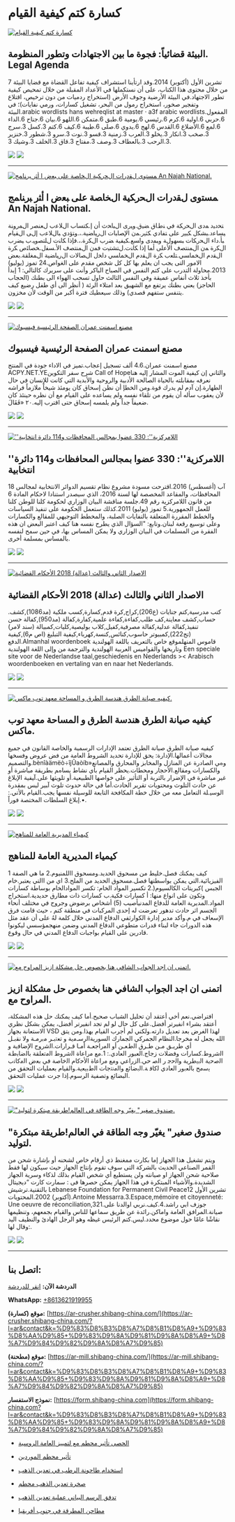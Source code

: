 # كسارة كتم كيفية القيام

<a href="https://swt.shibang-china.com/?l=ar&img&k=%D9%83%D8%B3%D8%A7%D8%B1%D8%A9+%D9%83%D8%AA%D9%85+%D9%83%D9%8A%D9%81%D9%8A%D8%A9+%D8%A7%D9%84%D9%82%D9%8A%D8%A7%D9%85" target="_blank">![كسارة كتم كيفية القيام](http://static.shibang-china.com/all-800x300/1511.jpg)</a>

## البيئة قضائياً: فجوة ما بين الاجتهادات وتطور المنظومة. Legal Agenda
7 تشرين الأول (أكتوبر) 2014.وقد ارتأينا استشراف كيفية تفاعل القضاة مع قضايا البيئة من خلال محتوى هذا الكتاب، على أن نستكملها في الأعداد المقبلة من خلال تمحيص كيفية تطور الاجتهاد.في البيئة الأرضية وجوف الأرض (استخراج ردميات من دون ترخيص، اقتلاع وتفجير صخور، استخراج رمول من البحر، تشغيل كسارات، ورمي نفايات)؛ في البيئة.arabic wordlists hans wehreqlist at master · a3f arabic wordlists.المفعول 6.حربي 6.اولية 6.كرم 6.رئيسي 6.يومية 6.طبق 6.متمكن 6.اللھو 6.بيان 6.جناح 6.الداء 6.لمع 6.الأضلاع 6.القدس 6.لھج 6.يدوي 6.صلى 6.طيبة 6.كيف 6.كتم 3.كسل 3.سرج 3.صخب 3.انكار 3.يخلو 3.العرب 3.زمنية 3.قسو 3.نوت 3.سرو 3.شطور 3.خنزير 3.الرحب 3.بالعطاف 3.وصف 3.مفتاح 3.قاق 3.الخلف 3.وشيك 3.


<a href="https://whatsapp.shibangsoft.com/WhatsApp.php" target="_blank" title="WhatsApp">![](http://static.shibang-china.com/icon/whatsapp.png)</a> <a href="https://swt.shibang-china.com/?l=ar&icon&k=%D9%83%D8%B3%D8%A7%D8%B1%D8%A9+%D9%83%D8%AA%D9%85+%D9%83%D9%8A%D9%81%D9%8A%D8%A9+%D8%A7%D9%84%D9%82%D9%8A%D8%A7%D9%85" target="_blank">![](http://static.shibang-china.com/icon/chat-ar.png)</a>

---

<a href="https://swt.shibang-china.com/?l=ar&img&k=%D9%83%D8%B3%D8%A7%D8%B1%D8%A9+%D9%83%D8%AA%D9%85+%D9%83%D9%8A%D9%81%D9%8A%D8%A9+%D8%A7%D9%84%D9%82%D9%8A%D8%A7%D9%85" target="_blank">![ﻤﺴﺘﻭﻯ ﻝﻘﺩﺭﺍﺕ ﺍﻝﺤﺭﻜﻴﺔ ﺍﻝﺨﺎﺼﺔ ﻋﻠﻰ ﺒﻌﺽ ﺍ ﺃﺜﺭ ﺒﺭﻨﺎﻤﺞ An Najah National.](http://static.shibang-china.com/all-800x300/450.jpg)</a>

## ﻤﺴﺘﻭﻯ ﻝﻘﺩﺭﺍﺕ ﺍﻝﺤﺭﻜﻴﺔ ﺍﻝﺨﺎﺼﺔ ﻋﻠﻰ ﺒﻌﺽ ﺍ ﺃﺜﺭ ﺒﺭﻨﺎﻤﺞ An Najah National.
ﺘﺤﺩﻴﺩ ﻤﺩﻯ ﺍﻝﺤﺭﻜﺔ ﻓﻲ ﻨﻁﺎﻕ ﻀﻴﻕ.ﻭﻴﺭﻯ ﺍﻝﺒﺎﺤﺙ ﺃﻥ ﺇ.ﻜﺘﺴﺎﺏ ﺍﻝﻼﻋﺏ ﻝﻌﻨﺼﺭ ﺍﻝﻤﺭﻭﻨﺔ ﻴﺴﺎﻋﺩ.ﺒﺸﻜل ﻜﺒﻴﺭ ﻋﻠﻰ ﺘﻔﺎﺩﻱ ﻜﺜﻴﺭ.ﻤﻥ ﺍﻹﺼﺎﺒﺎﺕ ﺍﻝﺭﻴﺎﻀﻴﺔ.،.ﻭﺘﺅﺩﻱ ﺒﺎﻝﻼﻋﺏ ﺇﻝﻰ ﺍﻝﻘﻴﺎﻡ ﺒﺄ.ﺩﺍﺀ ﺍﻝﺤﺭﻜﺎﺕ ﺒﺴﻬﻭﻝﺔ ﻭﺒﻤﺩﻯ ﻭﺍﺴﻊ.ﻜﻴﻔﻴﺔ ﻀﺭﺏ ﺍﻝﻜﺭﺓ.،.ﻓﺈﺫﺍ ﻜﺎﻨﺕ ﻝﻠﺘﺼﻭﻴ.ﺏ ﻴﻀﺭﺏ ﺍﻝﻜﺭﺓ ﻤﻥ ﺍﻝﻤﻨﺘﺼﻑ ﺍﻷﻋﻠﻰ ﺃﻤﺎ ﺇﺫﺍ ﻜﺎﻨﺕ.ﻝﺘﺸﺘﻴﺕ ﻓﻤﻥ ﺍﻝﻤﻨﺘﺼﻑ ﺍﻷ.ﺴﻔل.ﺨﺼﺎﺌﺹ ﻜﺭﺓ ﺍﻝﻘﺩﻡ ﺍﻝﺨﻤﺎﺴﻲ.ﺘﻠﻌﺏ ﻜﺭﺓ ﺍﻝﻘﺩﻡ ﺍﻝﺨﻤﺎﺴﻲ ﺩﺍﺨل ﺍﻝﺼﺎﻻﺕ ﺍﻝﺭﻴﺎﻀﻴﺔ ﺍﻝﻤﻐﻠﻘﺔ.بعض الامور التى يجب ان يعلم بها كل كل شخص مقدم على الغواص.24 تموز (يوليو) 2013.محاولة التدرب على كتم النفس في الصباح الباكر وأنت على سريرك كالتالي: 1 إبدأ بأخذ ثلاث أنفاس عميقة وفي النفس الثالث حاول تسحب الهواء الى بطنك (الحجاب الحاجز) يعني بطنك يرتفع مع الشهيق بعد امتلاء الرئة ( أنظر الى أي طفل رضيع كيف يتنفس ستفهم قصدي) وذلك سيعطيك فترة أكبر من الوقت لأن مخزون.


<a href="https://whatsapp.shibangsoft.com/WhatsApp.php" target="_blank" title="WhatsApp">![](http://static.shibang-china.com/icon/whatsapp.png)</a> <a href="https://swt.shibang-china.com/?l=ar&icon&k=%D9%83%D8%B3%D8%A7%D8%B1%D8%A9+%D9%83%D8%AA%D9%85+%D9%83%D9%8A%D9%81%D9%8A%D8%A9+%D8%A7%D9%84%D9%82%D9%8A%D8%A7%D9%85" target="_blank">![](http://static.shibang-china.com/icon/chat-ar.png)</a>

---

<a href="https://swt.shibang-china.com/?l=ar&img&k=%D9%83%D8%B3%D8%A7%D8%B1%D8%A9+%D9%83%D8%AA%D9%85+%D9%83%D9%8A%D9%81%D9%8A%D8%A9+%D8%A7%D9%84%D9%82%D9%8A%D8%A7%D9%85" target="_blank">![مصنع اسمنت عمران الصفحة الرئيسية فيسبوك](http://static.shibang-china.com/all-800x300/1238.jpg)</a>

## مصنع اسمنت عمران الصفحة الرئيسية فيسبوك
مصنع اسمنت عمران.4.6 ألف تسجيل إعجاب.تميز في الاداء جودة في المنتج ACPY.NET.YE‏شرح سفر التكوين Call of Hopeوالثاني إن كيفية الموت المشار إليه هنا نعرفه بمقابلته بالحياة الصالحة الأدبية والروحية والأبدية التي كانت للإنسان في حال الطهارة.إن آدم لم يدرك قوة.ومن الخطإ أن نظن إسحاق كان يومئذ شيخاً ملازماً فراشه لأن يعقوب سأله أن يقوم من تلقاء نفسه ولم يساعده على القيام مع أن نظره حينئذ كان ضعيفاً جداً ولم يلمسه إسحاق حتى اقترب إليه.٢٠ «فَقَالَ.


<a href="https://whatsapp.shibangsoft.com/WhatsApp.php" target="_blank" title="WhatsApp">![](http://static.shibang-china.com/icon/whatsapp.png)</a> <a href="https://swt.shibang-china.com/?l=ar&icon&k=%D9%83%D8%B3%D8%A7%D8%B1%D8%A9+%D9%83%D8%AA%D9%85+%D9%83%D9%8A%D9%81%D9%8A%D8%A9+%D8%A7%D9%84%D9%82%D9%8A%D8%A7%D9%85" target="_blank">![](http://static.shibang-china.com/icon/chat-ar.png)</a>

---

<a href="https://swt.shibang-china.com/?l=ar&img&k=%D9%83%D8%B3%D8%A7%D8%B1%D8%A9+%D9%83%D8%AA%D9%85+%D9%83%D9%8A%D9%81%D9%8A%D8%A9+%D8%A7%D9%84%D9%82%D9%8A%D8%A7%D9%85" target="_blank">![&#39;&#39;اللامركزية&#39;&#39;: 330 عضوا بمجالس المحافظات و114 دائرة انتخابية](http://static.shibang-china.com/all-800x300/905.jpg)</a>

## &#39;&#39;اللامركزية&#39;&#39;: 330 عضوا بمجالس المحافظات و114 دائرة انتخابية
18 آب (أغسطس) 2016.اقترحت مسودة مشروع نظام تقسيم الدوائر الانتخابية لمجالس المحافظات، والمقاعد المخصصة لها لسنة 2016، الذي سيصدر استنادا لاحكام المادة 6 من قانون اللامركزية رقم 49.جلسة مناقشة البيان الوزاري لحكومة كلنا للوطن كلنا للعمل الجمهورية.5 تموز (يوليو) 2011.كذلك ستعمل الحكومة على تنفيذ السياسات والخطط المقررة المتعلقة بالنفايات الصلبة، والمخطط التوجيهي للمقالع والكسارات وعلى توسيع رقعة لبنان.وتابع: &quot;السؤال الذي يطرح نفسه هنا كيف اعتبر البعض ان هذه الفقرة من المسلمات في البيان الوزاري ولا يمكن المساس بها، في حين سمح لنفسه بالمساس بمسلمة أخرى.


<a href="https://whatsapp.shibangsoft.com/WhatsApp.php" target="_blank" title="WhatsApp">![](http://static.shibang-china.com/icon/whatsapp.png)</a> <a href="https://swt.shibang-china.com/?l=ar&icon&k=%D9%83%D8%B3%D8%A7%D8%B1%D8%A9+%D9%83%D8%AA%D9%85+%D9%83%D9%8A%D9%81%D9%8A%D8%A9+%D8%A7%D9%84%D9%82%D9%8A%D8%A7%D9%85" target="_blank">![](http://static.shibang-china.com/icon/chat-ar.png)</a>

---

<a href="https://swt.shibang-china.com/?l=ar&img&k=%D9%83%D8%B3%D8%A7%D8%B1%D8%A9+%D9%83%D8%AA%D9%85+%D9%83%D9%8A%D9%81%D9%8A%D8%A9+%D8%A7%D9%84%D9%82%D9%8A%D8%A7%D9%85" target="_blank">![الاصدار الثاني والثالث (عدالة) 2018 الأحكام القضائية](http://static.shibang-china.com/all-800x300/524.jpg)</a>

## الاصدار الثاني والثالث (عدالة) 2018 الأحكام القضائية
.كتب مدرسية,كتم جنايات (ع206),كراج,كرة قدم,كسارة,كسب ملكية (مد1086),كشف حساب,كشف معاينة,كف طلب,كفاءة,كفاءة علمية,كفارة,كفالة (مد950),كفالة حسن تنفيذ,كفالة عدلية,كفالة مصرفية,كفيل,كلاب بوليصية,كليات,كمبيالة (سند لامر)(تج222),كمبيوتر حاسوب,كنائس,كنسة,كهرباء,كيفية التبليغ (اص م6),كيفية الدفع.Almanhal woordenboek قاموس المنهلموقع خاص بالتعريف باللغة الهولندية وتاريخها والقواميس العربية الهولندية والترجمة من وإلى اللغة الهولندية Een speciale site voor de Nederlandse taal,geschiedenis en Nederlands &gt;&lt; Arabisch woordenboeken en vertaling van en naar het Nederlands.


<a href="https://whatsapp.shibangsoft.com/WhatsApp.php" target="_blank" title="WhatsApp">![](http://static.shibang-china.com/icon/whatsapp.png)</a> <a href="https://swt.shibang-china.com/?l=ar&icon&k=%D9%83%D8%B3%D8%A7%D8%B1%D8%A9+%D9%83%D8%AA%D9%85+%D9%83%D9%8A%D9%81%D9%8A%D8%A9+%D8%A7%D9%84%D9%82%D9%8A%D8%A7%D9%85" target="_blank">![](http://static.shibang-china.com/icon/chat-ar.png)</a>

---

<a href="https://swt.shibang-china.com/?l=ar&img&k=%D9%83%D8%B3%D8%A7%D8%B1%D8%A9+%D9%83%D8%AA%D9%85+%D9%83%D9%8A%D9%81%D9%8A%D8%A9+%D8%A7%D9%84%D9%82%D9%8A%D8%A7%D9%85" target="_blank">![كيفيه صيانة الطرق هندسة الطرق و المساحة معهد توب ماكس.](http://static.shibang-china.com/all-800x300/883.jpg)</a>

## كيفيه صيانة الطرق هندسة الطرق و المساحة معهد توب ماكس.
كيفيه صيانة الطرق صيانة الطرق تعتمد الإدارات الرسمية والخاصة القانون في جميع مجالات أعمالها.الإدارة: يحق للإدارة تحديد الشروط العامة من فض عروض وفسخها والتصميم.bènîàämëò÷îjÛaòíb»وهﻲ اﻟﺼﺎدرة ﻋﻦ اﻟﻤﻨﺎزل واﻟﻤﺨﺎﺑﺰ واﻟﻤﺤﺎرق واﻟﻤﺼﺎﻧﻊ واﻟﻜﺴﺎرات وﻣﻘﺎﻟﻊ.اﻷﺣﺠﺎر وﻣﺤﻄﺎت.ﻳﺤﻈﺮ اﻟﻘﻴﺎم ﺑﺄي ﻧﺸﺎط ﻳﺴﺎهﻢ ﺑﻄﺮﻳﻘﺔ ﻣﺒﺎﺷﺮة أو ﻏﻴﺮ ﻣﺒﺎﺷﺮة ﻓﻲ اﻹﺿﺮار ﺑﺎﻟﺘﺮﺑﺔ أو اﻟﺘﺄﺛﻴﺮ ﻋﻠﻰ ﺧﻮاﺻﻬﺎ اﻟﻄﺒﻴﻌﻴﺔ.أو ﺗﻠﻮﻳﺜﻬﺎ ﻋﻠﻰ.آﻴﻔﻴﺔ اﻹﺑﻼغ ﻋﻦ ﺣﺎدث اﻟﺘﻠﻮث وﻣﺤﺘﻮﻳﺎت ﺗﻘﺮﻳﺮ اﻟﺤﺎدث.أﻣﺎ ﻓﻲ ﺣﺎﻟﺔ ﺣﺪوث ﺗﻠﻮث آﺒﻴﺮ ﻟﻴﺲ ﺑﻤﻘﺪرة اﻟﻮﺳﻴ.ﻠﺔ اﻟﺘﻌﺎﻣﻞ ﻣﻌﻪ ﻣﻦ ﺧﻼل ﺧﻄﺔ اﻟﻤﻜﺎﻓﺤﺔ اﻟﺘﺎﺑﻌﺔ ﻟﻠﻮﺳﻴﻠﺔ ﻧﻔﺴﻬﺎ ﻳﺠﺐ.اﻟﻘﻴﺎم ﺑﺎﻷﺗﻲ.: •.إﺑﻼغ اﻟﺴﻠﻄﺎت اﻟﻤﺨﺘﺼﺔ ﻓﻮراً.


<a href="https://whatsapp.shibangsoft.com/WhatsApp.php" target="_blank" title="WhatsApp">![](http://static.shibang-china.com/icon/whatsapp.png)</a> <a href="https://swt.shibang-china.com/?l=ar&icon&k=%D9%83%D8%B3%D8%A7%D8%B1%D8%A9+%D9%83%D8%AA%D9%85+%D9%83%D9%8A%D9%81%D9%8A%D8%A9+%D8%A7%D9%84%D9%82%D9%8A%D8%A7%D9%85" target="_blank">![](http://static.shibang-china.com/icon/chat-ar.png)</a>

---

<a href="https://swt.shibang-china.com/?l=ar&img&k=%D9%83%D8%B3%D8%A7%D8%B1%D8%A9+%D9%83%D8%AA%D9%85+%D9%83%D9%8A%D9%81%D9%8A%D8%A9+%D8%A7%D9%84%D9%82%D9%8A%D8%A7%D9%85" target="_blank">![كيمياء المديرية العامة للمناهج](http://static.shibang-china.com/all-800x300/437.jpg)</a>

## كيمياء المديرية العامة للمناهج
1 كيف يمكنك فصل.خليط من مسحوق الحديد.ومسحوق االلمنيوم.2 ما هي الصفة الفيزيائية.التي يمكن بواسطتها فصل.مسحوق الحديد من الملح.3 اي من االتي يعتبر.خام الجبس )كبريتات الكالسيوم(.2 تكسير المواد الخام: تكسر الموادالخام بوساطة كسارات وتكون على انواع منها: أ كسارات فكية.ب كسارات ذات مطارق حديدية.استخراج المواد.المديرية العامة للدفاع المدنيأصيب (5) أشخاص برضوض وجروح في مختلف أنحاء الجسم اثر حادث تدهور تعرضت له إحدى المركبات في منطقة كتم ، حيث قامت فرق الإسعاف في م.وأكد مدير إدارة الكوارثفي الدفاع المدني خلال كلمة لهُ على أن عقد مثل هذه الدورات جاء لبناء قدرات متطوعي الدفاع المدني وضمن منهجمؤسسي ليكونوا قادرين على القيام بواجبات الدفاع المدني في حال وقوع.


<a href="https://whatsapp.shibangsoft.com/WhatsApp.php" target="_blank" title="WhatsApp">![](http://static.shibang-china.com/icon/whatsapp.png)</a> <a href="https://swt.shibang-china.com/?l=ar&icon&k=%D9%83%D8%B3%D8%A7%D8%B1%D8%A9+%D9%83%D8%AA%D9%85+%D9%83%D9%8A%D9%81%D9%8A%D8%A9+%D8%A7%D9%84%D9%82%D9%8A%D8%A7%D9%85" target="_blank">![](http://static.shibang-china.com/icon/chat-ar.png)</a>

---

<a href="https://swt.shibang-china.com/?l=ar&img&k=%D9%83%D8%B3%D8%A7%D8%B1%D8%A9+%D9%83%D8%AA%D9%85+%D9%83%D9%8A%D9%81%D9%8A%D8%A9+%D8%A7%D9%84%D9%82%D9%8A%D8%A7%D9%85" target="_blank">![اتمنى ان اجد الجواب الشافي هنا بخصوص حل مشكلة ازيز المراوح مع.](http://static.shibang-china.com/all-800x300/902.jpg)</a>

## اتمنى ان اجد الجواب الشافي هنا بخصوص حل مشكلة ازيز المراوح مع.
افتراضي.نعم أخي أعتقد أن تحليل الشباب صحيح.أما كيف يمكنك حل هذه المشكلة، أعتقد بشراء انفيرتر أفضل.على كل حال لو لم تجد انفيرتر أفضل، يمكن بشكل نظري الاستعانة بجهاز VSD لهذا الغرض بعد تعديل دارته.ولكني لم أجرب القيام بهذا.ومن يتق الله يجعل له مخرجا.النظام الجمركي الجمارك السوريةاﻟرﺳـﻣﯾﺔ و ﺗﻌﺗﺑـر ﻣﺑرﻣـﺔ وﻻ ﻧﻘﺑـل أي طرﯾـق ﻣـن طـرق اﻟطﻌـن أو اﻟﻣراﺟﻌـﺔ أﻣـﺎ ﻗـرارات.اﻟﺷروح اﻹﺿﺎﻓﯾﺔ و اﻟﺷروط.ﻛﺴﺎرات وﻓﻀﻼت زﺟﺎج.اﻟﻌﺒﻮر اﻟﻌﺎدي.: 1.ﻣﻊ ﻣراﻋﺎة اﻟﺷروط اﻟﻣﺗﻌﻠﻘﺔ ﺑﺎﻟﺿﺎﺑطﺔ اﻟﺻﺣﯾﺔ اﻟﺑﯾطرﯾﺔ واﻟﺣﺟ ر اﻟﺻ ﺣﻲ.اﻟزراﻋﻲ وﻣﻊ ﻣراﻋﺎة اﻷﺣﻛﺎم اﻟﺧﺎﺻﺔ ﻓﻲ ﺑﻌض اﻟﻣﻛﺎﺗب ﯾﺳﻣﺢ ﺑﺎﻟﻌﺑور اﻟﻌﺎدي ﻟﻛﺎﻓ ﺔ.اﻟﺑﺿﺎﺋﻊ واﻟﻣﻧﺗﺟﺎت اﻟطﺑﯾﻌﯾﺔ.واﻟﻘﻴﺎم ﺑﻌﻤﻠﻴﺎت اﻟﺘﺤﻘﻖ ﻣﻦ اﻟﺒﻀﺎﺋﻊ وﺗﺼﻔﻴﺔ اﻟﺮﺳﻮم.إذا ﺟﺮت ﻋﻤﻠﻴﺎت اﻟﺘﺤﻘﻖ.


<a href="https://whatsapp.shibangsoft.com/WhatsApp.php" target="_blank" title="WhatsApp">![](http://static.shibang-china.com/icon/whatsapp.png)</a> <a href="https://swt.shibang-china.com/?l=ar&icon&k=%D9%83%D8%B3%D8%A7%D8%B1%D8%A9+%D9%83%D8%AA%D9%85+%D9%83%D9%8A%D9%81%D9%8A%D8%A9+%D8%A7%D9%84%D9%82%D9%8A%D8%A7%D9%85" target="_blank">![](http://static.shibang-china.com/icon/chat-ar.png)</a>

---

<a href="https://swt.shibang-china.com/?l=ar&img&k=%D9%83%D8%B3%D8%A7%D8%B1%D8%A9+%D9%83%D8%AA%D9%85+%D9%83%D9%8A%D9%81%D9%8A%D8%A9+%D8%A7%D9%84%D9%82%D9%8A%D8%A7%D9%85" target="_blank">![&quot;صندوق صغير&quot; يغيّر وجه الطاقة في العالم!طريقة مبتكرة لتوليد.](http://static.shibang-china.com/all-800x300/1370.jpg)</a>

## &quot;صندوق صغير&quot; يغيّر وجه الطاقة في العالم!طريقة مبتكرة لتوليد.
ويتم تشغيل هذا الجهاز إما بكارت ممغنط ذي أرقام خاص لشحنه أو بإشارة شحن من القمر الصناعي الحديث بالشركة التى سوف تقوم بإنتاج الجهاز حيث سيكون لها فقط صلاحية شحن الجهاز او صيانته ولن يستطيع أي شخص القيام بذلك لذكاء وسرية الجهاز الشديدة.والأشياء المبتكرة في هذا الجهاز يمكن حصرها فى : سمارت كارت “ديجيتال بالتقنية.ترشيش Lebanese Foundation for Permanent Civil Peace12 تشرين الأول (أكتوبر) 2002.المحتويات.Antoine Messarra.3.Espace,mémoire et citoyenneté: Une oeuvre de réconciliation,321.جوزف ابي راشد.4.كيف.نربي اوالدنا على صيانة.المرافق العامة واماكن.رائدة عن طريق سماعها للناس والقيام بجمعهم، وتنظيمها نقاشًا عامًا حول موضوع محدد.ليس.كتم الرئيس غيظه وهو الرجل الهادئ والنظيف اليد وقال لها:.


<a href="https://whatsapp.shibangsoft.com/WhatsApp.php" target="_blank" title="WhatsApp">![](http://static.shibang-china.com/icon/whatsapp.png)</a> <a href="https://swt.shibang-china.com/?l=ar&icon&k=%D9%83%D8%B3%D8%A7%D8%B1%D8%A9+%D9%83%D8%AA%D9%85+%D9%83%D9%8A%D9%81%D9%8A%D8%A9+%D8%A7%D9%84%D9%82%D9%8A%D8%A7%D9%85" target="_blank">![](http://static.shibang-china.com/icon/chat-ar.png)</a>

---
## اتصل بنا:

**الدردشة الآن:** [انقر للدردشة](https://swt.shibang-china.com?l=ar&contact&k=%D9%83%D8%B3%D8%A7%D8%B1%D8%A9+%D9%83%D8%AA%D9%85+%D9%83%D9%8A%D9%81%D9%8A%D8%A9+%D8%A7%D9%84%D9%82%D9%8A%D8%A7%D9%85)

**WhatsApp:**  [+8613621919955](https://whatsapp.shibangsoft.com/WhatsApp.php)

**موقع (كسارة):** [https://ar-crusher.shibang-china.com/](https://ar-crusher.shibang-china.com/?l=ar&contact&k=%D9%83%D8%B3%D8%A7%D8%B1%D8%A9+%D9%83%D8%AA%D9%85+%D9%83%D9%8A%D9%81%D9%8A%D8%A9+%D8%A7%D9%84%D9%82%D9%8A%D8%A7%D9%85)

**موقع (مطحنة):** [https://ar-mill.shibang-china.com/](https://ar-mill.shibang-china.com/?l=ar&contact&k=%D9%83%D8%B3%D8%A7%D8%B1%D8%A9+%D9%83%D8%AA%D9%85+%D9%83%D9%8A%D9%81%D9%8A%D8%A9+%D8%A7%D9%84%D9%82%D9%8A%D8%A7%D9%85)

**نموذج الاستفسار:** [https://form.shibang-china.com](https://form.shibang-china.com?l=ar&contact&k=%D9%83%D8%B3%D8%A7%D8%B1%D8%A9+%D9%83%D8%AA%D9%85+%D9%83%D9%8A%D9%81%D9%8A%D8%A9+%D8%A7%D9%84%D9%82%D9%8A%D8%A7%D9%85)

* [الحصى تأثير محطم مع لتمييز العامة الروسية](../30/%D8%A7%D9%84%D8%AD%D8%B5%D9%89%20%D8%AA%D8%A3%D8%AB%D9%8A%D8%B1%20%D9%85%D8%AD%D8%B7%D9%85%20%D9%85%D8%B9%20%D9%84%D8%AA%D9%85%D9%8A%D9%8A%D8%B2%20%D8%A7%D9%84%D8%B9%D8%A7%D9%85%D8%A9%20%D8%A7%D9%84%D8%B1%D9%88%D8%B3%D9%8A%D8%A9.md)

* [تأثير محطم الموردين](../29/%D8%AA%D8%A3%D8%AB%D9%8A%D8%B1%20%D9%85%D8%AD%D8%B7%D9%85%20%D8%A7%D9%84%D9%85%D9%88%D8%B1%D8%AF%D9%8A%D9%86.md)

* [استخدام طاحونة الرطب في تعدين الذهب](../30/%D8%A7%D8%B3%D8%AA%D8%AE%D8%AF%D8%A7%D9%85%20%D8%B7%D8%A7%D8%AD%D9%88%D9%86%D8%A9%20%D8%A7%D9%84%D8%B1%D8%B7%D8%A8%20%D9%81%D9%8A%20%D8%AA%D8%B9%D8%AF%D9%8A%D9%86%20%D8%A7%D9%84%D8%B0%D9%87%D8%A8.md)

* [صخرة تعدين الذهب محطم](../29/%D8%B5%D8%AE%D8%B1%D8%A9%20%D8%AA%D8%B9%D8%AF%D9%8A%D9%86%20%D8%A7%D9%84%D8%B0%D9%87%D8%A8%20%D9%85%D8%AD%D8%B7%D9%85.md)

* [تدفق الرسم البياني عملية تعدين الذهب](../27/%D8%AA%D8%AF%D9%81%D9%82%20%D8%A7%D9%84%D8%B1%D8%B3%D9%85%20%D8%A7%D9%84%D8%A8%D9%8A%D8%A7%D9%86%D9%8A%20%D8%B9%D9%85%D9%84%D9%8A%D8%A9%20%D8%AA%D8%B9%D8%AF%D9%8A%D9%86%20%D8%A7%D9%84%D8%B0%D9%87%D8%A8.md)

* [مطاحن المطرقة في جنوب أفريقيا](../30/%D9%85%D8%B7%D8%A7%D8%AD%D9%86%20%D8%A7%D9%84%D9%85%D8%B7%D8%B1%D9%82%D8%A9%20%D9%81%D9%8A%20%D8%AC%D9%86%D9%88%D8%A8%20%D8%A3%D9%81%D8%B1%D9%8A%D9%82%D9%8A%D8%A7.md)